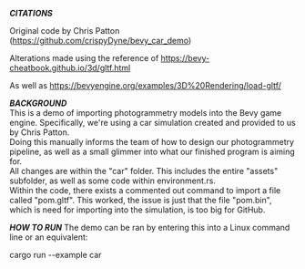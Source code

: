 *****CITATIONS*****

Original code by Chris Patton (https://github.com/crispyDyne/bevy_car_demo)

Alterations made using the reference of https://bevy-cheatbook.github.io/3d/gltf.html

As well as https://bevyengine.org/examples/3D%20Rendering/load-gltf/

*****BACKGROUND*****
</br>
This is a demo of importing photogrammetry models into the Bevy game engine. Specifically, we're using a car simulation created and provided to us by Chris Patton.</br>
Doing this manually informs the team of how to design our photogrammetry pipeline, as well as a small glimmer into what our finished program is aiming for.</br>
All changes are within the "car" folder. This includes the entire "assets" subfolder, as well as some code within environment.rs.</br>
Within the code, there exists a commented out command to import a file called "pom.gltf". This worked, the issue is just that the file "pom.bin", which is need for importing into the simulation,
is too big for GitHub. </br>


*****HOW TO RUN*****
The demo can be ran by entering this into a Linux command line or an equivalent:

cargo run --example car
